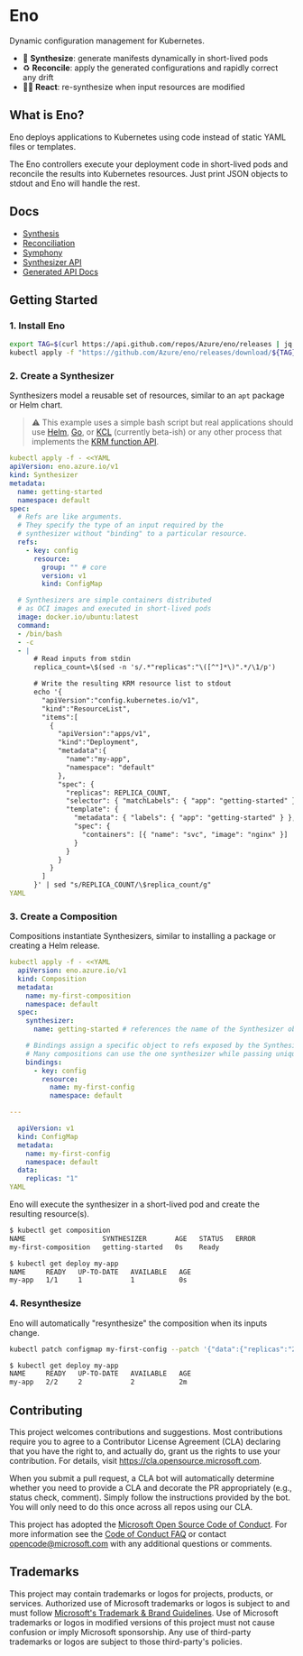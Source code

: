 # Eno

Dynamic configuration management for Kubernetes.

- 🎹 **Synthesize**: generate manifests dynamically in short-lived pods
- ♻️ **Reconcile**: apply the generated configurations and rapidly correct any drift
- 🏃‍➡️ **React**: re-synthesize when input resources are modified

## What is Eno?

Eno deploys applications to Kubernetes using code instead of static YAML files or templates.

The Eno controllers execute your deployment code in short-lived pods and reconcile the results into Kubernetes resources.
Just print JSON objects to stdout and Eno will handle the rest.

## Docs

- [Synthesis](./docs/synthesis)
- [Reconciliation](./docs/reconciliation)
- [Symphony](./docs/symphony)
- [Synthesizer API](./docs/synthesizer-api.md)
- [Generated API Docs](./docs/api.md)

## Getting Started

### 1. Install Eno

```bash
export TAG=$(curl https://api.github.com/repos/Azure/eno/releases | jq -r '.[0].name')
kubectl apply -f "https://github.com/Azure/eno/releases/download/${TAG}/manifest.yaml"
```

### 2. Create a Synthesizer

Synthesizers model a reusable set of resources, similar to an `apt` package or Helm chart.

> ⚠️ This example uses a simple bash script but real applications should use [Helm](./examples/03-helm-shim), [Go](./examples/02-go-synthesizer/main.go), or [KCL](./pkg/kclshim/) (currently beta-ish) or any other process that implements the [KRM function API](https://github.com/kubernetes-sigs/kustomize/blob/master/cmd/config/docs/api-conventions/functions-spec.md).

```yaml
kubectl apply -f - <<YAML
apiVersion: eno.azure.io/v1
kind: Synthesizer
metadata:
  name: getting-started
  namespace: default
spec:
  # Refs are like arguments.
  # They specify the type of an input required by the
  # synthesizer without "binding" to a particular resource.
  refs:
    - key: config
      resource:
        group: "" # core
        version: v1
        kind: ConfigMap

  # Synthesizers are simple containers distributed
  # as OCI images and executed in short-lived pods
  image: docker.io/ubuntu:latest
  command:
  - /bin/bash
  - -c
  - |
      # Read inputs from stdin
      replica_count=\$(sed -n 's/.*"replicas":"\([^"]*\)".*/\1/p')

      # Write the resulting KRM resource list to stdout
      echo '{
        "apiVersion":"config.kubernetes.io/v1",
        "kind":"ResourceList",
        "items":[
          {
            "apiVersion":"apps/v1",
            "kind":"Deployment",
            "metadata":{
              "name":"my-app",
              "namespace": "default"
            },
            "spec": {
              "replicas": REPLICA_COUNT,
              "selector": { "matchLabels": { "app": "getting-started" } },
              "template": {
                "metadata": { "labels": { "app": "getting-started" } },
                "spec": {
                  "containers": [{ "name": "svc", "image": "nginx" }]
                }
              }
            }
          }
        ]
      }' | sed "s/REPLICA_COUNT/\$replica_count/g"
YAML
```

### 3. Create a Composition

Compositions instantiate Synthesizers, similar to installing a package or creating a Helm release.

```yaml
kubectl apply -f - <<YAML
  apiVersion: eno.azure.io/v1
  kind: Composition
  metadata:
    name: my-first-composition
    namespace: default
  spec:
    synthesizer:
      name: getting-started # references the name of the Synthesizer object

    # Bindings assign a specific object to refs exposed by the Synthesizer.
    # Many compositions can use the one synthesizer while passing unique inputs.
    bindings:
      - key: config
        resource:
          name: my-first-config
          namespace: default

---

  apiVersion: v1
  kind: ConfigMap
  metadata:
    name: my-first-config
    namespace: default
  data:
    replicas: "1"
YAML
```

Eno will execute the synthesizer in a short-lived pod and create the resulting resource(s).

```bash
$ kubectl get composition
NAME                   SYNTHESIZER       AGE   STATUS   ERROR
my-first-composition   getting-started   0s    Ready

$ kubectl get deploy my-app
NAME     READY   UP-TO-DATE   AVAILABLE   AGE
my-app   1/1     1            1           0s
```

### 4. Resynthesize

Eno will automatically "resynthesize" the composition when its inputs change.

```bash
kubectl patch configmap my-first-config --patch '{"data":{"replicas":"2"}}'

$ kubectl get deploy my-app
NAME     READY   UP-TO-DATE   AVAILABLE   AGE
my-app   2/2     2            2           2m
```


## Contributing

This project welcomes contributions and suggestions.  Most contributions require you to agree to a
Contributor License Agreement (CLA) declaring that you have the right to, and actually do, grant us
the rights to use your contribution. For details, visit https://cla.opensource.microsoft.com.

When you submit a pull request, a CLA bot will automatically determine whether you need to provide
a CLA and decorate the PR appropriately (e.g., status check, comment). Simply follow the instructions
provided by the bot. You will only need to do this once across all repos using our CLA.

This project has adopted the [Microsoft Open Source Code of Conduct](https://opensource.microsoft.com/codeofconduct/).
For more information see the [Code of Conduct FAQ](https://opensource.microsoft.com/codeofconduct/faq/) or
contact [opencode@microsoft.com](mailto:opencode@microsoft.com) with any additional questions or comments.

## Trademarks

This project may contain trademarks or logos for projects, products, or services. Authorized use of Microsoft 
trademarks or logos is subject to and must follow 
[Microsoft's Trademark & Brand Guidelines](https://www.microsoft.com/en-us/legal/intellectualproperty/trademarks/usage/general).
Use of Microsoft trademarks or logos in modified versions of this project must not cause confusion or imply Microsoft sponsorship.
Any use of third-party trademarks or logos are subject to those third-party's policies.
